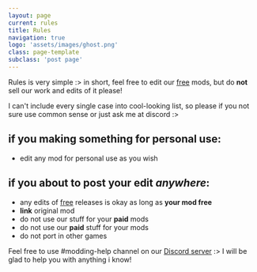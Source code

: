 ```yaml
---
layout: page
current: rules
title: Rules
navigation: true
logo: 'assets/images/ghost.png'
class: page-template
subclass: 'post page'
---
```


Rules is very simple :> in short, feel free to edit our <a href="https://www.xivmodarchive.com/user/111283" target="_blank">free</a> mods, but do **not** sell our work and edits of it please!

I can't include every single case into cool-looking list, so please if you not sure use common sense or just ask me at discord :>

## if you making something for personal use:
- edit any mod for personal use as you wish

## if you about to post your edit *anywhere*:
- any edits of <a href="https://www.xivmodarchive.com/user/111283" target="_blank">free</a> releases is okay as long as **your mod free**
- **link** original mod
- do not use our stuff for your **paid** mods
- do not use our **paid** stuff for your mods
- do not port in other games

Feel free to use #modding-help channel on our <a href="https://discord.gg/yPbUXazxQ3" target="_blank">Discord server</a> :> I will be glad to help you with anything i know!
